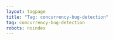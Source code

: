 ```yaml
---
layout: tagpage
title: "Tag: concurrency-bug-detection"
tag: concurrency-bug-detection
robots: noindex
---
```

